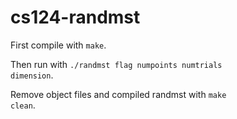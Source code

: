 # cs124-randmst

First compile with <code>make</code>.

Then run with <code>./randmst flag numpoints numtrials dimension</code>.

Remove object files and compiled randmst with <code>make clean</code>.
